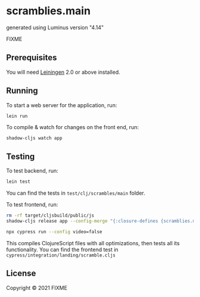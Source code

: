 # scramblies.main

generated using Luminus version "4.14"

FIXME

## Prerequisites

You will need [Leiningen][1] 2.0 or above installed.

[1]: https://github.com/technomancy/leiningen

## Running

To start a web server for the application, run:

    lein run 

To compile & watch for changes on the front end, run:

``` sh
shadow-cljs watch app
```
    
## Testing

To test backend, run:

``` sh
lein test
```
You can find the tests in `test/clj/scrambles/main` folder.

To test frontend, run:

``` sh
rm -rf target/cljsbuild/public/js
shadow-cljs release app --config-merge "{:closure-defines {scramblies.main.app/CYPRESS? true}}"

npx cypress run --config video=false
```
This compiles ClojureScript files with all optimizations, then tests all its functionality. 
You can find the frontend test in `cypress/integration/landing/scramble.cljs`

## License

Copyright © 2021 FIXME
